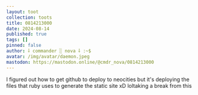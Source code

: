 ```yaml
---
layout: toot
collection: toots
title: 0814213000
date: 2024-08-14
published: true
tags: []
pinned: false
author: ⸸ commander ░ nova ⸸ :~$
avatar: /img/avatar/daemon.jpeg
mastodon: https://mastodon.online/@cmdr_nova/0814213000
---
```


I figured out how to get github to deploy to neocities but it's deploying the files that ruby uses to generate the static site xD loltaking a break from this
